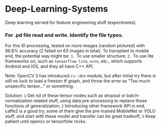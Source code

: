 # Deep-Learning-Systems
Deep learning served for feature engineering stuff (experiments).

### For .pd file read and write. Identify the file types.


For this ID processing, tested on more images (random pictured) with 96.8% accuracy (2 failed on 63 images in total).
To transplant to mobile end, the potential way might be:
`1.` To use smaller structure;
`2.` To use lite frameworks on, such as `tensorflow lite`, `ncnn`, etc., which supports Android and IOS, and they all have C++ API.

Note: OpenCV 3 has introduced `cv::dnn` module, but after initial try there is still no luck to load a freezen tf graph, and throw the error as "Too much unspecific tensor..." or something. 

Solution: 
`1` Get rid of these tensor nodes such as dropout or batch-normalization related stuff, using data pre-processing to replace those functions of generalization;
`2` Introducing other framework API in end, caffe2 is a good try, some of them give the pre-trained MobileNet or YOLO stuff, and start with these model and transfer can be great tradeoff;
`3` Keep patient until opencv or tensorfolw rocks. 
